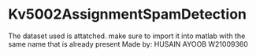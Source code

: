 # Kv5002AssignmentSpamDetection
The dataset used is attatched.
make sure to import it into matlab with the same name that is already present
Made by:
HUSAIN AYOOB
W21009360


